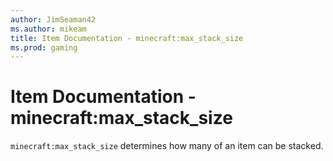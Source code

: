 ```yaml
---
author: JimSeaman42
ms.author: mikeam
title: Item Documentation - minecraft:max_stack_size
ms.prod: gaming
---
```


# Item Documentation - minecraft:max_stack_size

`minecraft:max_stack_size` determines how many of an item can be stacked.
